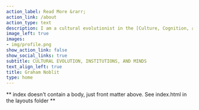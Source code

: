 ```yaml
---
action_label: Read More &rarr;
action_link: /about
action_type: text
description: I am a cultural evolutionist in the [Culture, Cognition, and Coevolution Lab](https://coevolution.fas.harvard.edu/) at Harvard University. Though my interests are broad, they revolve around the evolution of institutions, human social-learning, and the fascinating relationship between culture and minds. I am particularly interested in applying cultural evolution for policy, multi-agent reinforcement learning.
image_left: true
images:
- img/profile.png
show_action_link: false
show_social_links: true
subtitle: CULTURAL EVOLUTION, INSTITUTIONS, AND MINDS
text_align_left: true
title: Graham Noblit
type: home
---
```


** index doesn't contain a body, just front matter above.
See index.html in the layouts folder **
